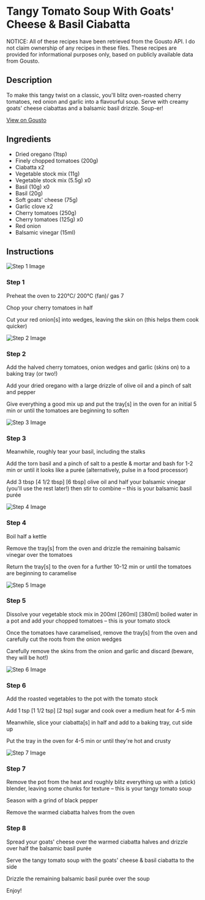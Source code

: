# Tangy Tomato Soup With Goats' Cheese & Basil Ciabatta

NOTICE: All of these recipes have been retrieved from the Gousto API. I do not claim ownership of any recipes in these files. These recipes are provided for informational purposes only, based on publicly available data from Gousto.

## Description

To make this tangy twist on a classic, you'll blitz oven-roasted cherry tomatoes, red onion and garlic into a flavourful soup. Serve with creamy goats' cheese ciabattas and a balsamic basil drizzle. Soup-er!

[View on Gousto](https://www.gousto.co.uk/recipes/cookbook/tangy-tomato-soup-goats-cheese-basil-focaccia)

## Ingredients

- Dried oregano (1tsp)
- Finely chopped tomatoes (200g)
- Ciabatta x2
- Vegetable stock mix (11g)
- Vegetable stock mix (5.5g) x0
- Basil (10g) x0
- Basil (20g)
- Soft goats' cheese (75g)
- Garlic clove x2
- Cherry tomatoes (250g)
- Cherry tomatoes (125g) x0
- Red onion
- Balsamic vinegar (15ml)

## Instructions

![Step 1 Image](https://production-media.gousto.co.uk/cms/recipe-step-image/Step-1-1585753996717-x200.jpg)

### Step 1

Preheat the oven to 220°C/ 200°C (fan)/ gas 7

Chop your cherry tomatoes in half

Cut your red onion[s] into wedges, leaving the skin on (this helps them cook quicker)

![Step 2 Image](https://production-media.gousto.co.uk/cms/recipe-step-image/Step-2-1585754000817-x200.jpg)

### Step 2

Add the halved cherry tomatoes, onion wedges and garlic (skins on) to a baking tray (or two!)

Add your dried oregano with a large drizzle of olive oil and a pinch of salt and pepper

Give everything a good mix up and put the tray[s] in the oven for an initial 5 min or until the tomatoes are beginning to soften

![Step 3 Image](https://production-media.gousto.co.uk/cms/recipe-step-image/Step-3-1585754004205-x200.jpg)

### Step 3

Meanwhile, roughly tear your basil, including the stalks

Add the torn basil and a pinch of salt to a pestle & mortar and bash for 1-2 min or until it looks like a purée (alternatively, pulse in a food processor)

Add 3 tbsp <span class="text-purple">[4 1/2 tbsp]</span> <span class="text-danger">[6 tbsp]</span> olive oil and half your balsamic vinegar (you'll use the rest later!) then stir to combine – this is your balsamic basil purée

![Step 4 Image](https://production-media.gousto.co.uk/cms/recipe-step-image/Step-4-1585754008288-x200.jpg)

### Step 4

Boil half a kettle

Remove the tray[s] from the oven and drizzle the remaining balsamic vinegar over the tomatoes

Return the tray[s] to the oven for a further 10-12 min or until the tomatoes are beginning to caramelise

![Step 5 Image](https://production-media.gousto.co.uk/cms/recipe-step-image/Step-5-1585754012395-x200.jpg)

### Step 5

Dissolve your vegetable stock mix in 200ml <span class="text-purple">[260ml]</span> <span class="text-danger">[380ml]</span> boiled water in a pot and add your chopped tomatoes – this is your tomato stock

Once the tomatoes have caramelised, remove the tray[s] from the oven and carefully cut the roots from the onion wedges

Carefully remove the skins from the onion and garlic and discard (beware, they will be hot!)

![Step 6 Image](https://production-media.gousto.co.uk/cms/recipe-step-image/Step-6-1585754016002-x200.jpg)

### Step 6

Add the roasted vegetables to the pot with the tomato stock

Add 1 tsp <span class="text-purple">[1 1/2 tsp]</span> <span class="text-danger">[2 tsp]</span> sugar and cook over a medium heat for 4-5 min

Meanwhile, slice your ciabatta[s] in half and add to a baking tray, cut side up

Put the tray in the oven for 4-5 min or until they're hot and crusty

![Step 7 Image](https://production-media.gousto.co.uk/cms/recipe-step-image/Step-7-1585754019874-x200.jpg)

### Step 7

Remove the pot from the heat and roughly blitz everything up with a (stick) blender, leaving some chunks for texture – this is your tangy tomato soup

Season with a grind of black pepper

Remove the warmed ciabatta halves from the oven

### Step 8

Spread your goats' cheese over the warmed ciabatta halves and drizzle over half the balsamic basil purée

Serve the tangy tomato soup with the goats' cheese & basil ciabatta to the side

Drizzle the remaining balsamic basil purée over the soup

Enjoy!

